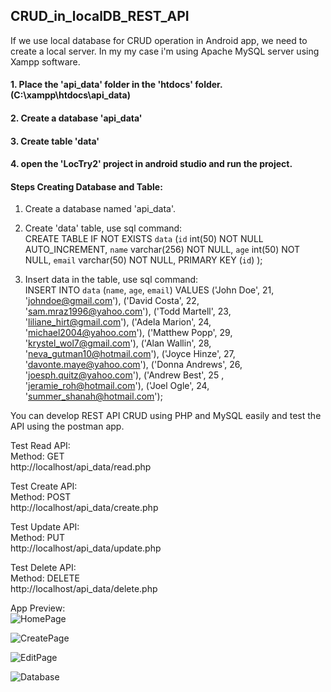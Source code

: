 ## CRUD_in_localDB_REST_API

If we use local database for CRUD operation in Android app, we need to create a local server. In my my case i'm using Apache MySQL server using Xampp software.  

#### 1. Place the 'api_data' folder in the 'htdocs' folder. (C:\xampp\htdocs\api_data)
#### 2. Create a database 'api_data'
#### 3. Create table 'data'
#### 4. open the 'LocTry2' project in android studio and run the project.

#### Steps Creating Database and Table:  
1. Create a database named 'api_data'.
2. Create 'data' table,
        use sql command:  
        CREATE TABLE IF NOT EXISTS `data` 
        (`id` int(50) NOT NULL AUTO_INCREMENT,
         `name` varchar(256) NOT NULL,
         `age` int(50) NOT NULL,
         `email` varchar(50) NOT NULL,
         PRIMARY KEY (`id`)
        );

3. Insert data in the table,
        use sql command:  
        INSERT INTO `data` (`name`, `age`, `email`) VALUES
        ('John Doe', 21, 'johndoe@gmail.com'),
        ('David Costa', 22, 'sam.mraz1996@yahoo.com'),
        ('Todd Martell', 23, 'liliane_hirt@gmail.com'),
        ('Adela Marion', 24, 'michael2004@yahoo.com'),
        ('Matthew Popp', 29, 'krystel_wol7@gmail.com'),
        ('Alan Wallin', 28, 'neva_gutman10@hotmail.com'),
        ('Joyce Hinze', 27, 'davonte.maye@yahoo.com'),
        ('Donna Andrews', 26, 'joesph.quitz@yahoo.com'),
        ('Andrew Best', 25 , 'jeramie_roh@hotmail.com'),
        ('Joel Ogle', 24, 'summer_shanah@hotmail.com');

You can develop REST API CRUD using PHP and MySQL easily and test the API using the postman app.

Test Read API:  
Method: GET  
http://localhost/api_data/read.php  

Test Create API:  
Method: POST  
http://localhost/api_data/create.php  

Test Update API:  
Method: PUT  
http://localhost/api_data/update.php  

Test Delete API:  
Method: DELETE  
http://localhost/api_data/delete.php  

App Preview:  
![HomePage](https://github.com/mahadyhasan999/CRUD_in_localDB_REST_API/assets/61708989/d56c096c-688f-4746-8756-b11434d715d4)  

![CreatePage](https://github.com/mahadyhasan999/CRUD_in_localDB_REST_API/assets/61708989/e21256fe-75f6-4c23-b921-88120a5d8dbe)  

![EditPage](https://github.com/mahadyhasan999/CRUD_in_localDB_REST_API/assets/61708989/2bca42dd-eb6a-4959-a081-e767944b19be)  

![Database](https://github.com/mahadyhasan999/CRUD_in_localDB_REST_API/assets/61708989/fb0dc41c-5014-4a1d-af0b-6e221faa89cf)  

